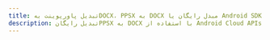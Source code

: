 ---title: تبدیل پاورپوینت بهDOCX، PPSX به DOCX مبدل رایگان یا Android SDKdescription: تبدیل رایگانPPSX به DOCX با استفاده از Android Cloud APIs & SDK. همچنین اسناد Microsoft PowerPoint را در Cloud ایجاد، ویرایش و رندر کنید.---